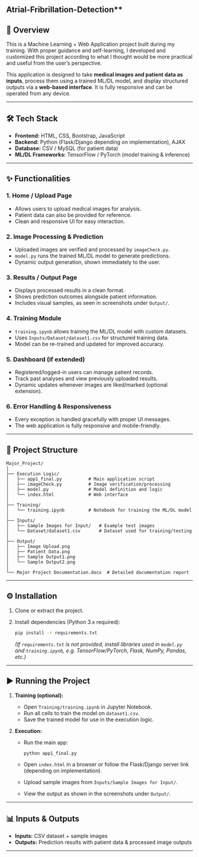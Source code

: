 ## Atrial-Fribrillation-Detection**


## 📌 Overview

This is a Machine Learning + Web Application project built during my training. With proper guidance and self-learning, I developed and customized this project according to what I thought would be more practical and useful from the user’s perspective.

This application is designed to take **medical images and patient data as inputs**, process them using a trained ML/DL model, and display structured outputs via a **web-based interface**. It is fully responsive and can be operated from any device.

---

## 🛠 Tech Stack

* **Frontend:** HTML, CSS, Bootstrap, JavaScript
* **Backend:** Python (Flask/Django depending on implementation), AJAX
* **Database:** CSV / MySQL (for patient data)
* **ML/DL Frameworks:** TensorFlow / PyTorch (model training & inference)

---

## ✨ Functionalities

### 1. **Home / Upload Page**

* Allows users to upload medical images for analysis.
* Patient data can also be provided for reference.
* Clean and responsive UI for easy interaction.

### 2. **Image Processing & Prediction**

* Uploaded images are verified and processed by `imageCheck.py`.
* `model.py` runs the trained ML/DL model to generate predictions.
* Dynamic output generation, shown immediately to the user.

### 3. **Results / Output Page**

* Displays processed results in a clean format.
* Shows prediction outcomes alongside patient information.
* Includes visual samples, as seen in screenshots under `Output/`.

### 4. **Training Module**

* `training.ipynb` allows training the ML/DL model with custom datasets.
* Uses `Inputs/Dataset/dataset1.csv` for structured training data.
* Model can be re-trained and updated for improved accuracy.

### 5. **Dashboard (if extended)**

* Registered/logged-in users can manage patient records.
* Track past analyses and view previously uploaded results.
* Dynamic updates whenever images are liked/marked (optional extension).

### 6. **Error Handling & Responsiveness**

* Every exception is handled gracefully with proper UI messages.
* The web application is fully responsive and mobile-friendly.

---

## 📂 Project Structure

```
Major_Project/
│
├── Execution Logic/
│   ├── app1_final.py          # Main application script
│   ├── imageCheck.py          # Image verification/processing
│   ├── model.py               # Model definition and logic
│   └── index.html             # Web interface
│
├── Training/
│   └── training.ipynb         # Notebook for training the ML/DL model
│
├── Inputs/
│   ├── Sample Images for Input/   # Example test images
│   └── Dataset/dataset1.csv       # Dataset used for training/testing
│
├── Output/
│   ├── Image Upload.png
│   ├── Patient Data.png
│   ├── Sample Output1.png
│   └── Sample Output2.png
│
└── Major Project Documentation.docx  # Detailed documentation report
```

---

## ⚙️ Installation

1. Clone or extract the project.
2. Install dependencies (Python 3.x required):

   ```bash
   pip install -r requirements.txt
   ```

   *(If `requirements.txt` is not provided, install libraries used in `model.py` and `training.ipynb`, e.g. TensorFlow/PyTorch, Flask, NumPy, Pandas, etc.)*

---

## ▶️ Running the Project

1. **Training (optional):**

   * Open `Training/training.ipynb` in Jupyter Notebook.
   * Run all cells to train the model on `dataset1.csv`.
   * Save the trained model for use in the execution logic.

2. **Execution:**

   * Run the main app:

     ```bash
     python app1_final.py
     ```
   * Open `index.html` in a browser or follow the Flask/Django server link (depending on implementation).
   * Upload sample images from `Inputs/Sample Images for Input/`.
   * View the output as shown in the screenshots under `Output/`.

---

## 📊 Inputs & Outputs

* **Inputs:** CSV dataset + sample images
* **Outputs:** Prediction results with patient data & processed image outputs

---



